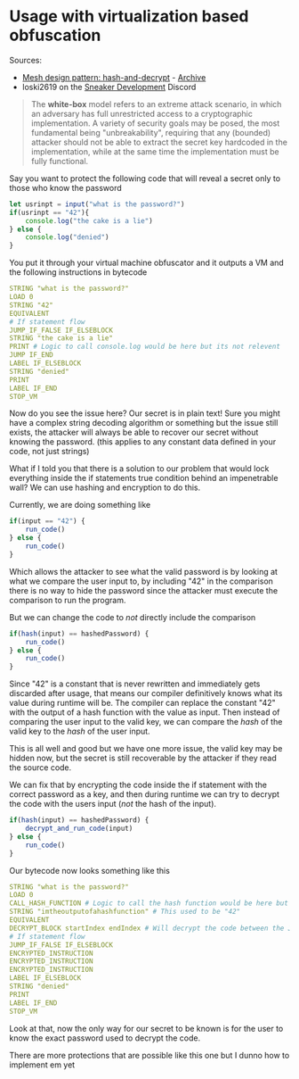 # Usage with virtualization based obfuscation

Sources:
- [Mesh design pattern: hash-and-decrypt](https://rdist.root.org/2007/04/09/mesh-design-pattern-hash-and-decrypt/) - [Archive](https://web.archive.org/web/20240117042122/https://rdist.root.org/2007/04/09/mesh-design-pattern-hash-and-decrypt/)
- loski2619 on the [Sneaker Development](https://discord.gg/sneakerdev) Discord

> The **white-box** model refers to an extreme attack scenario, in which an adversary has full unrestricted access to a cryptographic implementation. A variety of security goals may be posed, the most fundamental being "unbreakability", requiring that any (bounded) attacker should not be able to extract the secret key hardcoded in the implementation, while at the same time the implementation must be fully functional.

Say you want to protect the following code that will reveal a secret only to those who know the password

```Javascript
let usrinpt = input("what is the password?")
if(usrinpt == "42"){
	console.log("the cake is a lie")
} else {
	console.log("denied")
}
```

You put it through your virtual machine obfuscator and it outputs a VM and the following instructions in bytecode

```YAML
STRING "what is the password?"
LOAD 0
STRING "42"
EQUIVALENT
# If statement flow
JUMP_IF_FALSE IF_ELSEBLOCK
STRING "the cake is a lie"
PRINT # Logic to call console.log would be here but its not relevent
JUMP IF_END
LABEL IF_ELSEBLOCK
STRING "denied"
PRINT
LABEL IF_END
STOP_VM
```

Now do you see the issue here? Our secret is in plain text! Sure you might have a complex string decoding algorithm or something but the issue still exists, the attacker will always be able to recover our secret without knowing the password. (this applies to any constant data defined in your code, not just strings)

What if I told you that there is a solution to our problem that would lock everything inside the if statements true condition behind an impenetrable wall? We can use hashing and encryption to do this.

Currently, we are doing something like
```Javascript
if(input == "42") {
	run_code()
} else {
	run_code()
}
```

Which allows the attacker to see what the valid password is by looking at what we compare the user input to, by including "42" in the comparison there is no way to hide the password since the attacker must execute the comparison to run the program.

But we can change the code to *not* directly include the comparison
```javascript
if(hash(input) == hashedPassword) {
	run_code()
} else {
	run_code()
}
```

Since "42" is a constant that is never rewritten and immediately gets discarded after usage, that means our compiler definitively knows what its value during runtime will be. The compiler can replace the constant "42" with the output of a hash function with the value as input. Then instead of comparing the user input to the valid key, we can compare the *hash* of the valid key to the *hash* of the user input.

This is all well and good but we have one more issue, the valid key may be hidden now, but the secret is still recoverable by the attacker if they read the source code.

We can fix that by encrypting the code inside the if statement with the correct password as a key, and then during runtime we can try to decrypt the code with the users input (*not* the hash of the input).
```javascript
if(hash(input) == hashedPassword) {
	decrypt_and_run_code(input)
} else {
	run_code()
}
```

Our bytecode now looks something like this
```YAML
STRING "what is the password?"
LOAD 0
CALL_HASH_FUNCTION # Logic to call the hash function would be here but is not relevent
STRING "imtheoutputofahashfunction" # This used to be "42"
EQUIVALENT
DECRYPT_BLOCK startIndex endIndex # Will decrypt the code between the JIF and label
# If statement flow
JUMP_IF_FALSE IF_ELSEBLOCK
ENCRYPTED_INSTRUCTION
ENCRYPTED_INSTRUCTION
ENCRYPTED_INSTRUCTION
LABEL IF_ELSEBLOCK
STRING "denied"
PRINT
LABEL IF_END
STOP_VM
```

Look at that, now the only way for our secret to be known is for the user to know the exact password used to decrypt the code.

There are more protections that are possible like this one but I dunno how to implement em yet